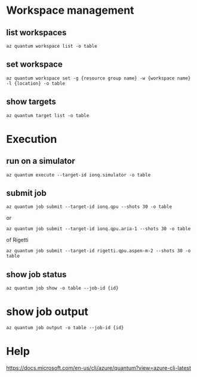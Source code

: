 # Workspace management

## list workspaces

```
az quantum workspace list -o table
```

## set workspace

```
az quantum workspace set -g {resource group name} -w {workspace name} -l {location} -o table       
```

## show targets

```
az quantum target list -o table   
```

# Execution

## run on a simulator

```
az quantum execute --target-id ionq.simulator -o table
```

## submit job

```
az quantum job submit --target-id ionq.qpu --shots 30 -o table 
```

or

```
az quantum job submit --target-id ionq.qpu.aria-1 --shots 30 -o table 
```

of Rigetti 

```
az quantum job submit --target-id rigetti.qpu.aspen-m-2 --shots 30 -o table 
```

## show job status

```
az quantum job show -o table --job-id {id}
```

# show job output

```
az quantum job output -o table --job-id {id}
```

# Help
https://docs.microsoft.com/en-us/cli/azure/quantum?view=azure-cli-latest